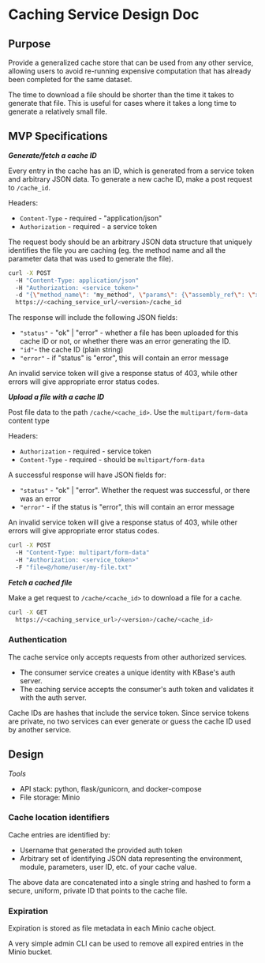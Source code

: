 # Caching Service Design Doc

## Purpose

Provide a generalized cache store that can be used from any other service, allowing users to avoid re-running expensive computation that has already been completed for the same dataset.

The time to download a file should be shorter than the time it takes to generate that file. This is useful for cases where it takes a long time to generate a relatively small file.

## MVP Specifications

**_Generate/fetch a cache ID_**

Every entry in the cache has an ID, which is generated from a service token and arbitrary JSON data. To generate a new cache ID, make a post request to `/cache_id`.

Headers:

* `Content-Type` - required - "application/json"
* `Authorization` - required - a service token

The request body should be an arbitrary JSON data structure that uniquely identifies the file you are caching (eg. the method name and all the parameter data that was used to generate the file).

```sh
curl -X POST
  -H "Content-Type: application/json"
  -H "Authorization: <service_token>"
  -d "{\"method_name\": "my_method", \"params\": {\"assembly_ref\": \"xyz\", \"min_length\": 500}}"
  https://<caching_service_url/<version>/cache_id
```

The response will include the following JSON fields:

* `"status"` - "ok" | "error" - whether a file has been uploaded for this cache ID or not, or whether there was an error generating the ID.
* `"id"`- the cache ID (plain string)
* `"error"` - if "status" is "error", this will contain an error message

An invalid service token will give a response status of 403, while other errors will give appropriate error status codes.

**_Upload a file with a cache ID_**

Post file data to the path `/cache/<cache_id>`. Use the `multipart/form-data` content type

Headers:
* `Authorization` - required - service token
* `Content-Type` - required - should be `multipart/form-data`

A successful response will have JSON fields for:

* `"status"` - "ok" | "error". Whether the request was successful, or there was an error
* `"error"` - if the status is "error", this will contain an error message

An invalid service token will give a response status of 403, while other errors will give appropriate error status codes.

```sh
curl -X POST
  -H "Content-Type: multipart/form-data"
  -H "Authorization: <service_token>"
  -F "file=@/home/user/my-file.txt"
```

**_Fetch a cached file_**

Make a get request to `/cache/<cache_id>` to download a file for a cache.

```sh
curl -X GET
  https://<caching_service_url>/<version>/cache/<cache_id>
```

### Authentication

The cache service only accepts requests from other authorized services.

* The consumer service creates a unique identity with KBase's auth server.
* The caching service accepts the consumer's auth token and validates it with the auth server.

Cache IDs are hashes that include the service token. Since service tokens are private, no two
services can ever generate or guess the cache ID used by another service.

## Design

_Tools_

* API stack: python, flask/gunicorn, and docker-compose
* File storage: Minio

### Cache location identifiers

Cache entries are identified by:

* Username that generated the provided auth token
* Arbitrary set of identifying JSON data representing the environment, module, parameters, user ID, etc. of your
  cache value.

The above data are concatenated into a single string and hashed to form a secure, uniform, private ID that points to the cache file.

### Expiration

Expiration is stored as file metadata in each Minio cache object. 

A very simple admin CLI can be used to remove all expired entries in the Minio bucket.
